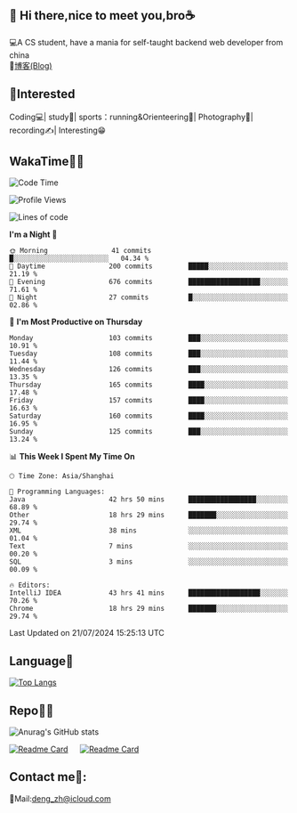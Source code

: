 👋 Hi there,nice to meet you,bro☕
---
💻A CS student, have a mania for self-taught backend web developer from china   
📌[博客(Blog)](https://github.com/HealUP/MyBlog)

 <!-- waka-box start -->
 <!-- waka-box end -->
 
🧲**Interested**
--
Coding💻| study📖| sports：running&Orienteering🏃‍| Photography📸| recording✍️| Interesting😁

WakaTime👨‍💻
---
<!--START_SECTION:waka-->
![Code Time](http://img.shields.io/badge/Code%20Time-1%2C538%20hrs%2059%20mins-blue)

![Profile Views](http://img.shields.io/badge/Profile%20Views-0-blue)

![Lines of code](https://img.shields.io/badge/From%20Hello%20World%20I%27ve%20Written-205.0%20thousand%20lines%20of%20code-blue)

**I'm a Night 🦉** 

```text
🌞 Morning                41 commits          █░░░░░░░░░░░░░░░░░░░░░░░░   04.34 % 
🌆 Daytime                200 commits         █████░░░░░░░░░░░░░░░░░░░░   21.19 % 
🌃 Evening                676 commits         ██████████████████░░░░░░░   71.61 % 
🌙 Night                  27 commits          █░░░░░░░░░░░░░░░░░░░░░░░░   02.86 % 
```
📅 **I'm Most Productive on Thursday** 

```text
Monday                   103 commits         ███░░░░░░░░░░░░░░░░░░░░░░   10.91 % 
Tuesday                  108 commits         ███░░░░░░░░░░░░░░░░░░░░░░   11.44 % 
Wednesday                126 commits         ███░░░░░░░░░░░░░░░░░░░░░░   13.35 % 
Thursday                 165 commits         ████░░░░░░░░░░░░░░░░░░░░░   17.48 % 
Friday                   157 commits         ████░░░░░░░░░░░░░░░░░░░░░   16.63 % 
Saturday                 160 commits         ████░░░░░░░░░░░░░░░░░░░░░   16.95 % 
Sunday                   125 commits         ███░░░░░░░░░░░░░░░░░░░░░░   13.24 % 
```


📊 **This Week I Spent My Time On** 

```text
🕑︎ Time Zone: Asia/Shanghai

💬 Programming Languages: 
Java                     42 hrs 50 mins      █████████████████░░░░░░░░   68.89 % 
Other                    18 hrs 29 mins      ███████░░░░░░░░░░░░░░░░░░   29.74 % 
XML                      38 mins             ░░░░░░░░░░░░░░░░░░░░░░░░░   01.04 % 
Text                     7 mins              ░░░░░░░░░░░░░░░░░░░░░░░░░   00.20 % 
SQL                      3 mins              ░░░░░░░░░░░░░░░░░░░░░░░░░   00.09 % 

🔥 Editors: 
IntelliJ IDEA            43 hrs 41 mins      ██████████████████░░░░░░░   70.26 % 
Chrome                   18 hrs 29 mins      ███████░░░░░░░░░░░░░░░░░░   29.74 % 
```


 Last Updated on 21/07/2024 15:25:13 UTC
<!--END_SECTION:waka-->

Language🚀
---
[![Top Langs](https://github-readme-stats.vercel.app/api/top-langs/?username=HealUP&layout=compact&hide_border=true)](https://github.com/HealUP)

Repo🧑‍💻
---
![Anurag's GitHub stats](https://github-readme-stats.vercel.app/api?username=HealUP&count_private=true&show_icons=true&theme=gruvbox&hide_border=true) 

[![Readme Card](https://github-readme-stats.vercel.app/api/pin/?username=HealUP&repo=InternetEy&theme=transparent)](https://github.com/HealUP/InternetEy) &emsp;
[![Readme Card](https://github-readme-stats.vercel.app/api/pin/?username=HealUP&repo=CampusExperience&theme=transparent)](https://github.com/HealUP/CampusExperience)


Contact me📱:
---
📮Mail:deng_zh@icloud.com  
